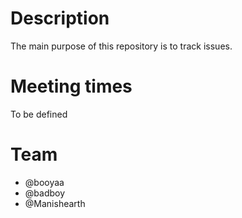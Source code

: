 # Description
The main purpose of this repository is to track issues.

# Meeting times
To be defined

# Team

- @booyaa
- @badboy
- @Manishearth
